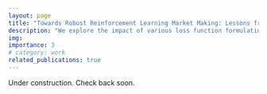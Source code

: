 ```yaml
---
layout: page
title: "Towards Robust Reinforcement Learning Market Making: Lessons from Loss Function Experimentation"
description: "We explore the impact of various loss function formulations on risk management behavior within reinforcement-based market making."
img: 
importance: 3
# category: work
related_publications: true
---
```


Under construction. Check back soon.
